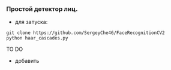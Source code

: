 ### Простой детектор лиц.

- для запуска:
```
git clone https://github.com/SergeyChe46/FaceRecognitionCV2
python haar_cascades.py
```
TO DO
- добавить